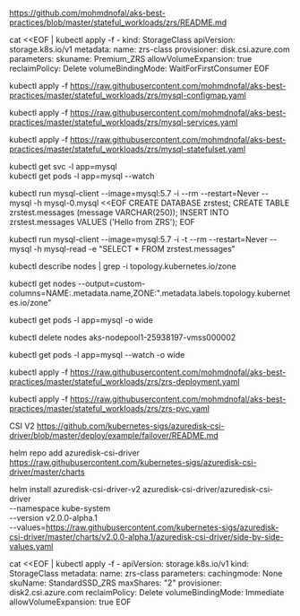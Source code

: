 https://github.com/mohmdnofal/aks-best-practices/blob/master/stateful_workloads/zrs/README.md


cat <<EOF | kubectl apply -f -
kind: StorageClass
apiVersion: storage.k8s.io/v1
metadata:
  name: zrs-class
provisioner: disk.csi.azure.com
parameters:
  skuname: Premium_ZRS 
allowVolumeExpansion: true
reclaimPolicy: Delete
volumeBindingMode: WaitForFirstConsumer
EOF

kubectl apply -f https://raw.githubusercontent.com/mohmdnofal/aks-best-practices/master/stateful_workloads/zrs/mysql-configmap.yaml

kubectl apply -f https://raw.githubusercontent.com/mohmdnofal/aks-best-practices/master/stateful_workloads/zrs/mysql-services.yaml

kubectl apply -f https://raw.githubusercontent.com/mohmdnofal/aks-best-practices/master/stateful_workloads/zrs/mysql-statefulset.yaml


kubectl get svc -l app=mysql  
kubectl get pods -l app=mysql --watch


kubectl run mysql-client --image=mysql:5.7 -i --rm --restart=Never --\
  mysql -h mysql-0.mysql <<EOF
CREATE DATABASE zrstest;
CREATE TABLE zrstest.messages (message VARCHAR(250));
INSERT INTO zrstest.messages VALUES ('Hello from ZRS');
EOF


kubectl run mysql-client --image=mysql:5.7 -i -t --rm --restart=Never --\
  mysql -h mysql-read -e "SELECT * FROM zrstest.messages"


kubectl describe nodes | grep -i topology.kubernetes.io/zone

kubectl get nodes --output=custom-columns=NAME:.metadata.name,ZONE:".metadata.labels.topology\.kubernetes\.io/zone"

kubectl get pods -l app=mysql -o wide 

kubectl delete nodes aks-nodepool1-25938197-vmss000002

kubectl get pods -l app=mysql --watch -o wide

kubectl apply -f https://raw.githubusercontent.com/mohmdnofal/aks-best-practices/master/stateful_workloads/zrs/zrs-deployment.yaml

kubectl apply -f https://raw.githubusercontent.com/mohmdnofal/aks-best-practices/master/stateful_workloads/zrs/zrs-pvc.yaml


CSI V2
https://github.com/kubernetes-sigs/azuredisk-csi-driver/blob/master/deploy/example/failover/README.md

helm repo add azuredisk-csi-driver https://raw.githubusercontent.com/kubernetes-sigs/azuredisk-csi-driver/master/charts

helm install azuredisk-csi-driver-v2 azuredisk-csi-driver/azuredisk-csi-driver \
  --namespace kube-system \
  --version v2.0.0-alpha.1 \
  --values=https://raw.githubusercontent.com/kubernetes-sigs/azuredisk-csi-driver/master/charts/v2.0.0-alpha.1/azuredisk-csi-driver/side-by-side-values.yaml

cat <<EOF | kubectl apply -f -
apiVersion: storage.k8s.io/v1
kind: StorageClass
metadata:
  name: zrs-class
parameters:
  cachingmode: None
  skuName: StandardSSD_ZRS
  maxShares: "2"
provisioner: disk2.csi.azure.com
reclaimPolicy: Delete
volumeBindingMode: Immediate
allowVolumeExpansion: true
EOF